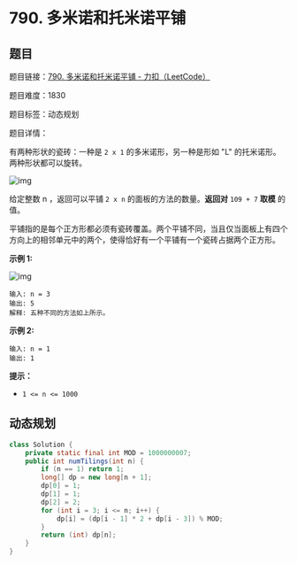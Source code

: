 # 790. 多米诺和托米诺平铺

## 题目

题目链接：[790. 多米诺和托米诺平铺 - 力扣（LeetCode）](https://leetcode.cn/problems/domino-and-tromino-tiling/description/)

题目难度：1830

题目标签：动态规划

题目详情：

有两种形状的瓷砖：一种是 `2 x 1` 的多米诺形，另一种是形如 "L" 的托米诺形。两种形状都可以旋转。

![img](https://assets.leetcode.com/uploads/2021/07/15/lc-domino.jpg)

给定整数 n ，返回可以平铺 `2 x n` 的面板的方法的数量。**返回对** `109 + 7` **取模** 的值。

平铺指的是每个正方形都必须有瓷砖覆盖。两个平铺不同，当且仅当面板上有四个方向上的相邻单元中的两个，使得恰好有一个平铺有一个瓷砖占据两个正方形。

**示例 1:**

![img](https://assets.leetcode.com/uploads/2021/07/15/lc-domino1.jpg)

```
输入: n = 3
输出: 5
解释: 五种不同的方法如上所示。
```

**示例 2:**

```
输入: n = 1
输出: 1
```

**提示：**

- `1 <= n <= 1000`



## 动态规划

``` java
class Solution {
    private static final int MOD = 1000000007;
    public int numTilings(int n) {
        if (n == 1) return 1;
        long[] dp = new long[n + 1];
        dp[0] = 1;
        dp[1] = 1;
        dp[2] = 2;
        for (int i = 3; i <= n; i++) {
            dp[i] = (dp[i - 1] * 2 + dp[i - 3]) % MOD;
        }
        return (int) dp[n];
    }
}
```